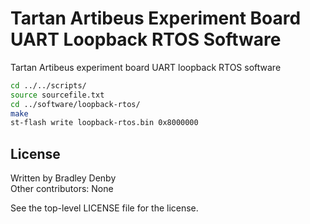# Tartan Artibeus Experiment Board UART Loopback RTOS Software

Tartan Artibeus experiment board UART loopback RTOS software

```bash
cd ../../scripts/
source sourcefile.txt
cd ../software/loopback-rtos/
make
st-flash write loopback-rtos.bin 0x8000000
```

## License

Written by Bradley Denby  
Other contributors: None

See the top-level LICENSE file for the license.
